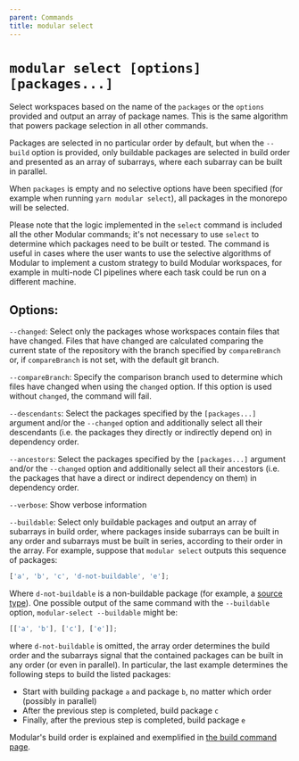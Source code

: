 ```yaml
---
parent: Commands
title: modular select
---
```


# `modular select [options] [packages...]`

Select workspaces based on the name of the `packages` or the `options` provided
and output an array of package names. This is the same algorithm that powers
package selection in all other commands.

Packages are selected in no particular order by default, but when the `--build`
option is provided, only buildable packages are selected in build order and
presented as an array of subarrays, where each subarray can be built in
parallel.

When `packages` is empty and no selective options have been specified (for
example when running `yarn modular select`), all packages in the monorepo will
be selected.

Please note that the logic implemented in the `select` command is included all
the other Modular commands; it's not necessary to use `select` to determine
which packages need to be built or tested. The command is useful in cases where
the user wants to use the selective algorithms of Modular to implement a custom
strategy to build Modular workspaces, for example in multi-node CI pipelines
where each task could be run on a different machine.

## Options:

`--changed`: Select only the packages whose workspaces contain files that have
changed. Files that have changed are calculated comparing the current state of
the repository with the branch specified by `compareBranch` or, if
`compareBranch` is not set, with the default git branch.

`--compareBranch`: Specify the comparison branch used to determine which files
have changed when using the `changed` option. If this option is used without
`changed`, the command will fail.

`--descendants`: Select the packages specified by the `[packages...]` argument
and/or the `--changed` option and additionally select all their descendants
(i.e. the packages they directly or indirectly depend on) in dependency order.

`--ancestors`: Select the packages specified by the `[packages...]` argument
and/or the `--changed` option and additionally select all their ancestors (i.e.
the packages that have a direct or indirect dependency on them) in dependency
order.

`--verbose`: Show verbose information

`--buildable`: Select only buildable packages and output an array of subarrays
in build order, where packages inside subarrays can be built in any order and
subarrays must be built in series, according to their order in the array. For
example, suppose that `modular select` outputs this sequence of packages:

```js
['a', 'b', 'c', 'd-not-buildable', 'e'];
```

Where `d-not-buildable` is a non-buildable package (for example, a
[source type](../package-types/source.md)). One possible output of the same
command with the `--buildable` option, `modular-select --buildable` might be:

```js
[['a', 'b'], ['c'], ['e']];
```

where `d-not-buildable` is omitted, the array order determines the build order
and the subarrays signal that the contained packages can be built in any order
(or even in parallel). In particular, the last example determines the following
steps to build the listed packages:

- Start with building package `a` and package `b`, no matter which order
  (possibly in parallel)
- After the previous step is completed, build package `c`
- Finally, after the previous step is completed, build package `e`

Modular's build order is explained and exemplified in
[the build command page](../commands/).

